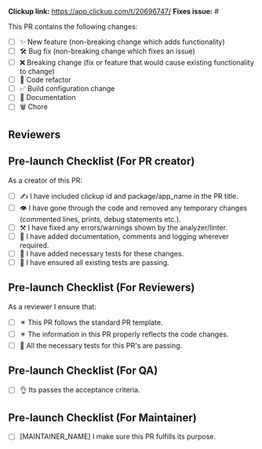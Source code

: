 <!-- Please refer to this [guide](https://github.com/sagar-deriv/flutter_git_demo/blob/main/GIT_RULES.md#pr-rules) for any confusion while creating the PR -->

**Clickup link:** https://app.clickup.com/t/20696747/<!-- Ticket id here, Remove this line if this PR is not for a task -->
**Fixes issue:** #<!-- Issue number here, Remove this line if this PR isn't related to any issue -->

This PR contains the following changes:

<!-- Provide a description or list of changes -->

- [ ] ✨ New feature (non-breaking change which adds functionality)
- [ ] 🛠️ Bug fix (non-breaking change which fixes an issue)
- [ ] ❌ Breaking change (fix or feature that would cause existing functionality to change)
- [ ] 🧹 Code refactor
- [ ] ✅ Build configuration change
- [ ] 📝 Documentation
- [ ] 🗑️ Chore

## Reviewers

<!-- Tag the reviewers of this PR -->

## Pre-launch Checklist (For PR creator)

As a creator of this PR:

<!-- Put an `x` in all the boxes that apply ([x]) -->

- [ ] ✍️ I have included clickup id and package/app_name in the PR title. <!-- Find the guide [here](https://github.com/sagar-deriv/flutter_git_demo/blob/main/GIT_RULES.md#pr-rules) -->
- [ ] 👁️ I have gone through the code and removed any temporary changes (commented lines, prints, debug statements etc.).
- [ ] ⚒️ I have fixed any errors/warnings shown by the analyzer/linter.
- [ ] 📝 I have added documentation, comments and logging wherever required.
- [ ] 🧪 I have added necessary tests for these changes.
- [ ] 🔎 I have ensured all existing tests are passing.

## Pre-launch Checklist (For Reviewers)

As a reviewer I ensure that:

- [ ] ✴️ This PR follows the standard PR template.
- [ ] ✴️ The information in this PR properly reflects the code changes.
- [ ] 🧪 All the necessary tests for this PR's are passing.

## Pre-launch Checklist (For QA)

- [ ] 👌 Its passes the acceptance criteria.

## Pre-launch Checklist (For Maintainer)

- [ ] [MAINTAINER_NAME] I make sure this PR fulfills its purpose.

